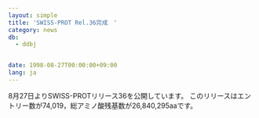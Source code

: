 ```yaml
---
layout: simple
title: 'SWISS-PROT Rel.36完成　'
category: news
db:
  - ddbj


date: 1998-08-27T00:00:00+09:00
lang: ja
---
```


8月27日よりSWISS-PROTリリース36を公開しています。 このリリースはエントリー数が74,019，総アミノ酸残基数が26,840,295aaです。
